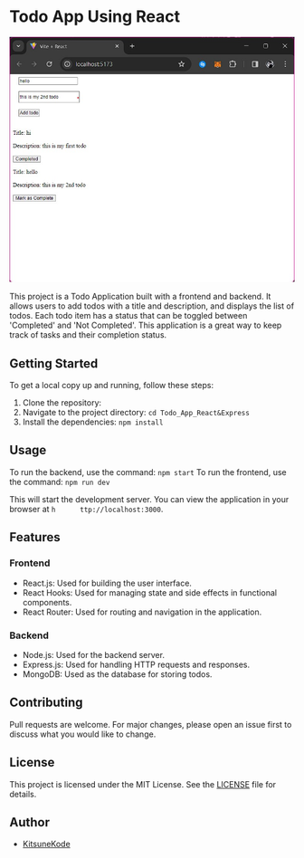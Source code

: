 # Todo App Using React 

![Todo App](./Pictures/Todo.jpg)


This project is a Todo Application built with a frontend and backend. It allows users to add todos with a title and description, and displays the list of todos. Each todo item has a status that can be toggled between 'Completed' and 'Not Completed'. This application is a great way to keep track of tasks and their completion status.

## Getting Started
 
To get a local copy up and running, follow these steps:

1. Clone the repository: 
2. Navigate to the project directory: `cd Todo_App_React&Express`
3. Install the dependencies: `npm install`

## Usage

To run the backend, use the command: `npm start`
To run the frontend, use the command: `npm run dev`

This will start the development server. You can view the application in your browser at `h      ttp://localhost:3000`.

## Features

### Frontend

- React.js: Used for building the user interface.
- React Hooks: Used for managing state and side effects in functional components.
- React Router: Used for routing and navigation in the application.

### Backend

- Node.js: Used for the backend server.
- Express.js: Used for handling HTTP requests and responses.
- MongoDB: Used as the database for storing todos.


## Contributing

Pull requests are welcome. For major changes, please open an issue first to discuss what you would like to change.

## License

This project is licensed under the MIT License. See the [LICENSE](LICENSE) file for details.

## Author

- [KitsuneKode](https://github.com/KitsuneKode)
